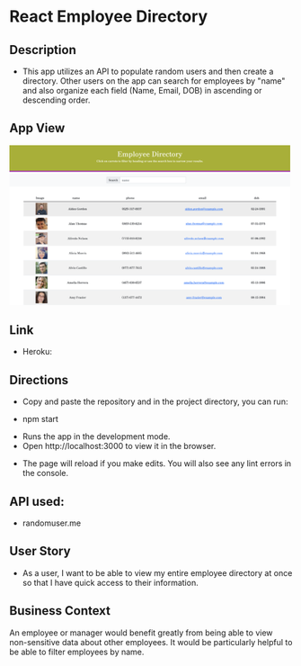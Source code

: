 # React Employee Directory

## Description

- This app utilizes an API to populate random users and then create a directory. Other users on the app can search for employees by "name" and also organize each field (Name, Email, DOB) in ascending or descending order.

## App View

<img src="./public/appView.png" width="500">

## Link

- Heroku:

## Directions

- Copy and paste the repository and in the project directory, you can run:

- npm start

* Runs the app in the development mode.
* Open http://localhost:3000 to view it in the browser.

- The page will reload if you make edits. You will also see any lint errors in the console.

## API used:

- randomuser.me

## User Story

- As a user, I want to be able to view my entire employee directory at once so that I have quick access to their information.

## Business Context

An employee or manager would benefit greatly from being able to view non-sensitive data about other employees. It would be particularly helpful to be able to filter employees by name.
